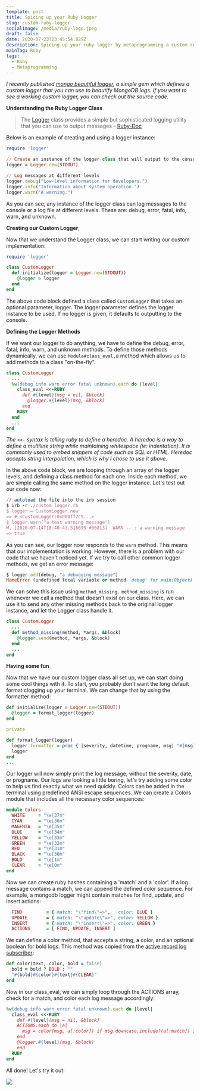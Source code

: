```yaml
---
template: post
title: Spicing up your Ruby Logger
slug: custom-ruby-logger
socialImage: /media/ruby-logo.jpeg
draft: false
date: 2020-07-23T23:45:54.829Z
description: Spicing up your ruby logger by metaprogramming a custom ruby logger class
mainTag: Ruby
tags:
  - Ruby
  - Metaprogramming
---
```


*I recently published [mongo beautiful logger](https://github.com/ibraheemdev/mongo_beautiful_logger), a simple gem which defines a custom logger that you can use to beautify MongoDB logs. If you want to see a working custom logger, you can check out the source code.*

**Understanding the Ruby Logger Class**

> The [Logger](https://ruby-doc.org/stdlib-2.4.0/libdoc/logger/rdoc/Logger.html) class provides a simple but sophisticated logging utility that you can use to output messages - [Ruby-Doc](https://ruby-doc.org/stdlib-2.4.0/libdoc/logger/rdoc/Logger.html)

Below is an example of creating and using a logger instance:

```ruby
require 'logger'

// Create an instance of the logger class that will output to the console
logger = Logger.new(STDOUT)

// Log messages at different levels
logger.debug("Low-level information for developers.")
logger.info("Information about system operation.")
logger.warn("A warning.")
```

As you can see, any instance of the logger class can log messages to the console or a log file at different levels. These are: debug, error, fatal, info, warn, and unknown.

**Creating our Custom Logger**, 

Now that we understand the Logger class, we can start writing our custom implementation:

```ruby
require 'logger'

class CustomLogger
  def initialize(logger = Logger.new(STDOUT))
    @logger = logger
  end
end
```

The above code block defined a class called `CustomLogger` that takes an optional parameter, logger. The logger parameter defines the logger instance to be used. If no logger is given, it defaults to outputting to the console.

**Defining the Logger Methods**

If we want our logger to do anything, we have to define the debug, error, fatal, info, warn, and unknown methods. To define those methods dynamically, we can use `Module#class_eval,`a method which allows us to add methods to a class "on-the-fly".

```ruby
class CustomLogger
  ...
  %w(debug info warn error fatal unknown).each do |level|
    class_eval <<-RUBY
      def #{level}(msg = nil, &block)
        @logger.#{level}(msg, &block)
      end
    RUBY
  end
  ...
end
```

_The `<<-` syntax is telling ruby to define a heredoc. A heredoc is a way to define a multiline string while maintaining whitespace (ie: indentation). It is commonly used to embed snippets of code such as SQL or HTML. Heredoc accepts string interpolation, which is why I chose to use it above._

In the above code block, we are looping through an array of the logger levels, and defining a class method for each one. Inside each method, we are simple calling the same method on the logger instance. Let's test out our code now:

```ruby
// autoload the file into the irb session
$ irb -r ./custom_logger.rb
$ logger = CustomLogger.new
=> # <CustomLogger:0x000ff2c9...>
$ logger.warn("a test warning message")
W, [2020-07-14T18:40:43.316695 #66813]  WARN -- : a warning message
=> true
```

As you can see, our logger now responds to the `warn` method. This means that our implementation is working. However, there is a problem with our code that we haven't noticed yet. If we try to call other common logger methods, we get an error message:

```ruby
$ logger.add(debug, "a debugging message")
NameError (undefined local variable or method `debug' for main:Object)
```

We can solve this issue using `method_missing.` `method_missing` is run whenever we call a method that doesn't exist on our class. Here, we can use it to send any other missing methods back to the original logger instance, and let the Logger class handle it.

```ruby
class CustomLogger
  ...
  def method_missing(method, *args, &block)
    @logger.send(method, *args, &block)
  end
  ...
end
```

**Having some fun**

Now that we have our custom logger class all set up, we can start doing some cool things with it. To start, you probably don't want the long default format clogging up your terminal. We can change that by using the formatter method:

```ruby
def initialize(logger = Logger.new(STDOUT))
  @logger = format_logger(logger)
end

private

def format_logger(logger)
  logger.formatter = proc { |severity, datetime, progname, msg| "#{msg}" }
  logger
end
...
```

Our logger will now simply print the log message, without the severity, date, or progname. Our logs are looking a little boring, let's try adding some color to help us find exactly what we need quickly. Colors can be added in the terminal using predefined ANSI escape sequences. We can create a Colors module that includes all the necessary color sequences:

```ruby
module Colors
  WHITE     = "\e[37m"
  CYAN      = "\e[36m"
  MAGENTA   = "\e[35m"
  BLUE      = "\e[34m"
  YELLOW    = "\e[33m"
  GREEN     = "\e[32m"
  RED       = "\e[31m"
  BLACK     = "\e[30m"
  BOLD      = "\e[1m"
  CLEAR     = "\e[0m"
end
```

Now we can create ruby hashes containing a 'match' and a 'color'. If a log message contains a match, we can append the defined color sequence. For example, a mongodb logger might contain matches for find, update, and insert actions:

```ruby
  FIND         = { match: "\"find\"=>",   color: BLUE }
  UPDATE       = { match: "\"update\"=>", color: YELLOW }
  INSERT       = { match: "\"insert\"=>", color: GREEN }
  ACTIONS      = [ FIND, UPDATE, INSERT ]
```

We can define a color method, that accepts a string, a color, and an optional boolean for bold logs. This method was copied from the [active record log subscriber](https://github.com/rails/rails/blob/master/activesupport/lib/active_support/log_subscriber.rb#L130):

```ruby
def color(text, color, bold = false)
  bold = bold ? BOLD : ""
  "#{bold}#{color}#{text}#{CLEAR}"
end
```

Now in our class_eval, we can simply loop through the ACTIONS array, check for a match, and color each log message accordingly:

```ruby
%w(debug info warn error fatal unknown).each do |level|
  class_eval <<-RUBY
    def #{level}(msg = nil, &block)
    ACTIONS.each do |a|
      msg = color(msg, a[:color]) if msg.downcase.include?(a[:match]) }
    end
    @logger.#{level}(msg, &block)
    end
  RUBY
end
```

All done! Let's try it out:

![](/media/beautiful_logs.gif)
